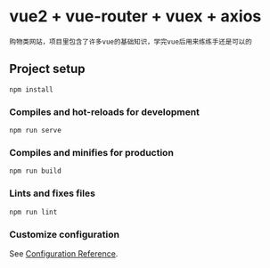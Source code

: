 # vue2 + vue-router + vuex + axios
```
购物类网站，项目里包含了许多vue的基础知识，学完vue后用来练练手还是可以的
```

## Project setup
```
npm install
```

### Compiles and hot-reloads for development
```
npm run serve
```

### Compiles and minifies for production
```
npm run build
```

### Lints and fixes files
```
npm run lint
```

### Customize configuration
See [Configuration Reference](https://cli.vuejs.org/config/).
